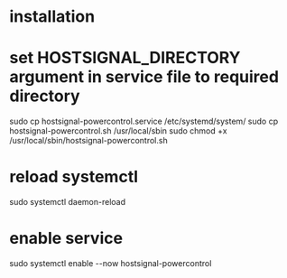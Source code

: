# installation
# set HOSTSIGNAL_DIRECTORY argument in service file to required directory
sudo cp hostsignal-powercontrol.service /etc/systemd/system/
sudo cp hostsignal-powercontrol.sh /usr/local/sbin
sudo chmod +x /usr/local/sbin/hostsignal-powercontrol.sh

# reload systemctl
sudo systemctl daemon-reload

# enable service
sudo systemctl enable --now hostsignal-powercontrol
